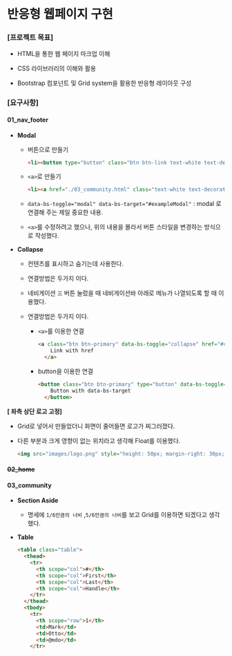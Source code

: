# 반응형 웹페이지 구현

### [프로젝트 목표]

- HTML을 통한 웹 페이지 마크업 이해

- CSS 라이브러리의 이해와 활용
- Bootstrap 컴포넌트 및 Grid system을 활용한 반응형 레이아웃 구성

### [요구사항]

#### 01_nav_footer

- **Modal**

  - 버튼으로 만들기 

    ```html
    <li><button type="button" class="btn btn-link text-white text-decoration-none" data-bs-toggle="modal" data-bs-target="#exampleModal">Login</button></li>
    ```

  - `<a>`로 만들기

    ```html
    <li><a href="./03_community.html" class="text-white text-decoration-none" data-bs-toggle="modal" data-bs-target="#exampleModal">Login</a></li>
    ```

  - `data-bs-toggle="modal" data-bs-target="#exampleModal"` : modal 로 연결해 주는 제일 중요한 내용.

  - `<a>`를 수정하려고 했으나, 위의 내용을 몰라서 버튼 스타일을 변경하는 방식으로 작성했다.

- **Collapse**

  - 컨텐츠를 표시하고 숨기는데 사용한다.

  - 연결방법은 두가지 이다.

  - 네비게이션 `三` 버튼 눌렀을 때 네비게이션바 아래로 메뉴가 나열되도록 할 때 이용했다. 

  - 연결방법은 두가지 이다.

    - `<a>`를 이용한 연결

      ```html
      <a class="btn btn-primary" data-bs-toggle="collapse" href="#collapseExample" role="button" aria-expanded="false" aria-controls="collapseExample">
          Link with href
        </a>
      ```

    - button을 이용한 연결

      ```html
      <button class="btn btn-primary" type="button" data-bs-toggle="collapse" data-bs-target="#collapseExample" aria-expanded="false" aria-controls="collapseExample">
          Button with data-bs-target
        </button>
      ```

**[ 좌측 상단 로고 고정]** 

- Grid로 넣어서 만들었더니 화면이 줄어들면 로고가 찌그러졌다.

- 다른 부분과 크게 영향이 없는 위치라고 생각해 Float를 이용했다.

  ```html
  <img src="images/logo.png" style="height: 50px; margin-right: 30px;" class="float-start" alt="Logo Image">
  ```

#### ~~02_home~~

#### 03_community

- **Section Aside**
  - 명세에 `1/6만큼의 너비` ,`5/6만큼의 너비`를 보고 Grid를 이용하면 되겠다고 생각했다.

- **Table**

  ```html
  <table class="table">
    <thead>
      <tr>
        <th scope="col">#</th>
        <th scope="col">First</th>
        <th scope="col">Last</th>
        <th scope="col">Handle</th>
      </tr>
    </thead>
    <tbody>
      <tr>
        <th scope="row">1</th>
        <td>Mark</td>
        <td>Otto</td>
        <td>@mdo</td>
      </tr>
  ```

  



